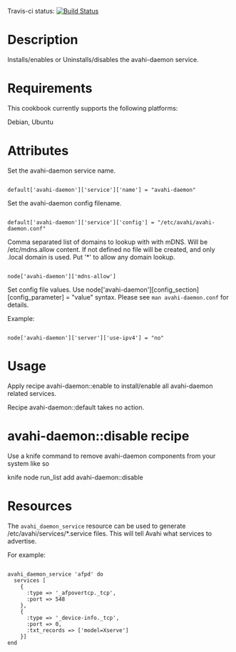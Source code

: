 

Travis-ci status: [![Build Status](https://secure.travis-ci.org/jackl0phty/opschef-cookbook-avahi-daemon.png?branch=master)](http://travis-ci.org/jackl0phty/opschef-cookbook-avahi-daemon) 

Description
===========

Installs/enables or Uninstalls/disables the avahi-daemon service.

Requirements
============

This cookbook currently supports the following platforms:

Debian, Ubuntu

Attributes
==========

Set the avahi-daemon service name.
<pre><code>
default['avahi-daemon']['service']['name'] = "avahi-daemon"
</pre></code>

Set the avahi-daemon config filename.
<pre><code>
default['avahi-daemon']['service']['config'] = "/etc/avahi/avahi-daemon.conf"
</pre></code>

Comma separated list of domains to lookup with with mDNS. Will be /etc/mdns.allow content. 
If not defined no file will be created, and only .local domain is
used. Put '*' to allow any domain lookup.
<pre><code>
node['avahi-daemon']['mdns-allow']
</pre></code>

Set config file values.
Use node['avahi-daemon'][config_section][config_parameter] = "value"
syntax. Please see `man avahi-daemon.conf` for details.

Example:
<pre><code>
node['avahi-daemon']['server']['use-ipv4'] = "no"
</pre></code>


Usage
=====

Apply recipe avahi-daemon::enable to install/enable all avahi-daemon related services.

Recipe avahi-daemon::default takes no action.

avahi-daemon::disable recipe
============================

Use a knife command to remove avahi-daemon components from your system like so

knife node run_list add <node name> avahi-daemon::disable 

Resources
=========

The `avahi_daemon_service` resource can be used to generate /etc/avahi/services/\*.service files.  This will tell Avahi what services to advertise.

For example:

<pre><code>
avahi_daemon_service 'afpd' do
  services [
    {
      :type => '_afpovertcp._tcp',
      :port => 548
    },
    {
      :type => '_device-info._tcp',
      :port => 0,
      :txt_records => ['model=Xserve']
    }]
end
</pre></code>
